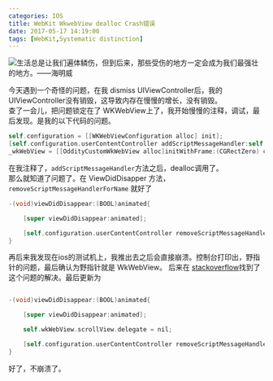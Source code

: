 ```yaml
---
categories: IOS
title: WebKit WkwebView dealloc Crash错误
date: 2017-05-17 14:19:00
tags: [WebKit,Systematic distinction]
---
```


![](http://image.msiter.com/stock-photo-212206847.jpg "生活总是让我们遍体鳞伤，但到后来，那些受伤的地方一定会成为我们最强壮的地方。——海明威")

<!-- more -->


今天遇到一个奇怪的问题，在我 dismiss UIViewController后，我的UIViewController没有销毁，这导致内存在慢慢的增长，没有销毁。         
查了一会儿，把问题锁定在了 WKWebView上了，我开始慢慢的注释，调试，最后发现。是我的以下代码的问题。

````objective-c
self.configuration = [[WKWebViewConfiguration alloc] init];
[self.configuration.userContentController addScriptMessageHandler:self name: OddityWkWebViewConfiguration];
_wkWebView = [[OddityCustomWkWebView alloc]initWithFrame:(CGRectZero) configuration:self.configuration];
````       

在我注释了，`addScriptMessageHandler`方法之后，dealloc调用了。        
那么就知道了问题了。在 ViewDidDisapper 方法，`removeScriptMessageHandlerForName` 就好了

````objective-c
-(void)viewDidDisappear:(BOOL)animated{

    [super viewDidDisappear:animated];

    [self.configuration.userContentController removeScriptMessageHandlerForName: OddityWkWebViewConfiguration];
}
````

再后来我发现在ios的测试机上，我推出去之后会直接崩溃。控制台打印出，野指针的问题，最后确认为野指针就是 WkWebView。
后来在 [stackoverflow](http://stackoverflow.com/questions/35529080/wkwebview-crashes-on-deinit)找到了这个问题的解决。最后更新为

````objective-c

-(void)viewDidDisappear:(BOOL)animated{

    [super viewDidDisappear:animated];

    self.wkWebView.scrollView.delegate = nil;

    [self.configuration.userContentController removeScriptMessageHandlerForName: OddityWkWebViewConfiguration];
}
````


好了，不崩溃了。
